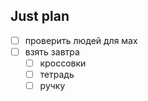 ## Just plan
- [ ] проверить людей для мах
- [ ] взять завтра
	- [ ] кроссовки 
	- [ ] тетрадь
	- [ ] ручку
